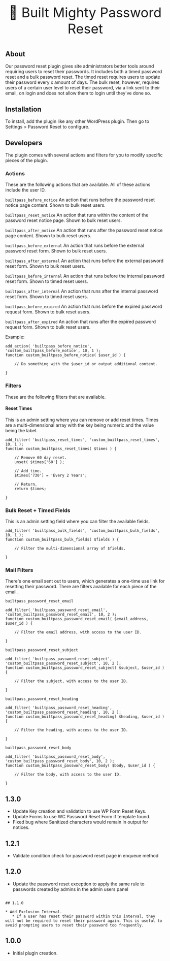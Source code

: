 <p align="center" style="font-size:42px !important;">🔑 Built Mighty Password Reset</p>

## About
Our password reset plugin gives site administrators better tools around requiring users to reset their passwords. It includes both a timed password reset and a bulk password reset. The timed reset requires users to update their password every x amount of days. The bulk reset, however, requires users of a certain user level to reset their password, via a link sent to their email, on login and does not allow them to login until they've done so.

## Installation
To install, add the plugin like any other WordPress plugin. Then go to Settings > Password Reset to configure.

## Developers
The plugin comes with several actions and filters for you to modify specific pieces of the plugin.

### Actions
These are the following actions that are available. All of these actions include the user ID.

`builtpass_before_notice`
An action that runs before the password reset notice page content. Shown to bulk reset users.

`builtpass_reset_notice`
An action that runs within the content of the password reset notice page. Shown to bulk reset users.

`builtpass_after_notice`
An action that runs after the password reset notice page content. Shown to bulk reset users.

`builtpass_before_external`
An action that runs before the external password reset form. Shown to bulk reset users.

`builtpass_after_external`
An action that runs before the external password reset form. Shown to bulk reset users.

`builtpass_before_internal`
An action that runs before the internal password reset form. Shown to timed reset users.

`builtpass_after_internal`
An action that runs after the internal password reset form. Shown to timed reset users.

`builtpass_before_expired`
An action that runs before the expired password request form. Shown to bulk reset users.

`builtpass_after_expired`
An action that runs after the expired password request form. Shown to bulk reset users.

Example:
```
add_action( 'builtpass_before_notice', 'custom_builtpass_before_notice', 10, 1 );
function custom_builtpass_before_notice( $user_id ) {

    // Do something with the $user_id or output additional content.

}
```

### Filters
These are the following filters that are available.

#### Reset Times
This is an admin setting where you can remove or add reset times. Times are a multi-dimensional array with the key being numeric and the value being the label.
```
add_filter( 'builtpass_reset_times', 'custom_builtpass_reset_times', 10, 1 );
function custom_builtpass_reset_times( $times ) {

    // Remove 60 day reset.
    unset( $times['60'] );

    // Add time.
    $times['730'] = 'Every 2 Years'; 

    // Return.
    return $times;

}
```

### Bulk Reset + Timed Fields
This is an admin setting field where you can filter the available fields.

```
add_filter( 'builtpass_bulk_fields', 'custom_builtpass_bulk_fields', 10, 1 );
function custom_builtpass_bulk_fields( $fields ) {

    // Filter the multi-dimensional array of $fields.

}
```

### Mail Filters
There's one email sent out to users, which generates a one-time use link for resetting their password. There are filters available for each piece of the email.

`builtpass_password_reset_email`

```
add_filter( 'builtpass_password_reset_email', 'custom_builtpass_password_reset_email', 10, 2 );
function custom_builtpass_password_reset_email( $email_address, $user_id ) {

    // Filter the email address, with access to the user ID.

}
```

`builtpass_password_reset_subject`

```
add_filter( 'builtpass_password_reset_subject', 'custom_builtpass_password_reset_subject', 10, 2 );
function custom_builtpass_password_reset_subject( $subject, $user_id ) {

    // Filter the subject, with access to the user ID.

}
```

`builtpass_password_reset_heading`

```
add_filter( 'builtpass_password_reset_heading', 'custom_builtpass_password_reset_heading', 10, 2 );
function custom_builtpass_password_reset_heading( $heading, $user_id ) {

    // Filter the heading, with access to the user ID.

}
```

`builtpass_password_reset_body`

```
add_filter( 'builtpass_password_reset_body', 'custom_builtpass_password_reset_body', 10, 2 );
function custom_builtpass_password_reset_body( $body, $user_id ) {

    // Filter the body, with access to the user ID.

}

```
## 1.3.0

* Update Key creation and validation to use WP Form Reset Keys.
* Update Forms to use WC Password Reset Form if template found.
* Fixed bug where Sanitized characters would remain in output for notices.

## 1.2.1

* Validate condition check for password reset page in enqueue method

## 1.2.0

* Update the password reset exception to apply the same rule to passwords created by admins in the admin users panel 

```

## 1.1.0

* Add Exclusion Interval.
   * If a user has reset their password within this interval, they will not be required to reset their password again. This is useful to avoid prompting users to reset their password too frequently.

```

## 1.0.0

* Initial plugin creation.
